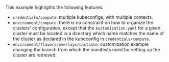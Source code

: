 This example highlights the following features:

- `credentials/compute`: multiple kubeconfigs, with multiple contexts.
- `environment/compute`: there is no constraint on how to organize the
  clusters' configuration, except that the `kustomization.yaml` for a given
  cluster must be located in a directory which name matches the name of the
  cluster as declared in the kubeconfig in `credentials/compute`.
- `environment/flavors/overlays/unstable`: customization example changing the branch from
  which the manifests used for setting up the cluster are retrieved.
